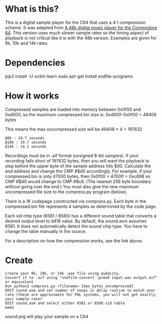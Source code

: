 # What is this?

This is a digital sample player for the C64 that uses a 4:1 compression scheme.  It was adapted from [A 48k digital music player for the Commodore 64](http://brokenbytes.blogspot.com/2018/03/a-48khz-digital-music-player-for.html).  This version uses much slower sample rates so the timing aspect of playback is not critical like it is with the 48k version.  Examples are given for 8k, 10k and 14k rates.

# Dependencies

pip3 install -U scikit-learn
sudo apt-get install sndfile-programs

# How it works

Compressed samples are loaded into memory between 0x0f00 and 0xd000, so the maximum compressed.bin size is: 0xd000-0x0f00 = 49408 bytes

This means the max uncompressed size will be 49408 * 4 = 197632

    @8k : 24.7 seconds
    @10k : 19.7 seconds
    @14k : 14.1 seconds

Recordings must be in .aif format (unsigned 8-bit samples).  If your recording falls short of 197632 bytes, then you will want the playback to stop before the upper byte of the sample address hits $d0. Calculate the end address and change the CMP #$d0 accordingly. For example, if your compressed.bin is only 47000 bytes, then 0x0f00 + 47000 = 0xc698 so CMP #$d0 would change to CMP #$c6. (The nearest 256 byte boundary without going over the end.)  You must also give the new maximum uncompressed file size to the compress.py program (below).

There is a 1K codepage constructed via compress.py.  Each byte in the compressed.bin file represents 4 samples as determined by the code page.

Each sid chip type (6581 / 8580) has a different sound table that converts a desired output level to d418 value.  By default, the sound.asm assumes 6581.  It does not automatically detect the sound chip type.  You have to change the table manually in the source.

For a description on how the compression works, see the link above.

# Create

    Create your 8k, 10k, or 14k .wav file using audacity.
    Convert it to .aif using "sndfile-convert -pcmu8 input.wav output.aif" or equivalent
    Run python3 compress.py <filename> [max_bytes_uncompressed]
    EDIT sound.asm and set number of noops in delay routine to match your rate (these are approximate for PAL systems, you will not get exactly your sample rate)
    EDIT sound.asm and select either 6581 or 8580 sid table
    make

sound.prg will play your sample on a C64
